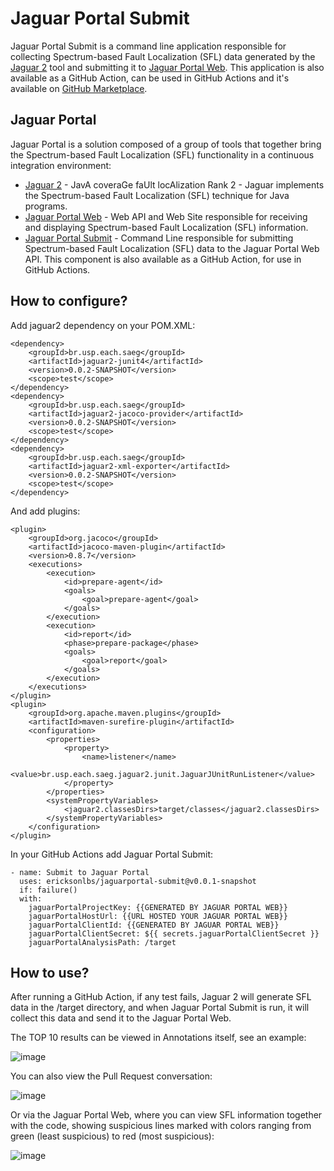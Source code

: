
# Jaguar Portal Submit

Jaguar Portal Submit is a command line application responsible for collecting Spectrum-based Fault Localization (SFL) data generated by the [Jaguar 2](https://github.com/saeg/jaguar2) tool and submitting it to [Jaguar Portal Web](https://github.com/ericksonlbs/JaguarPortal). This application is also available as a GitHub Action, can be used in GitHub Actions and it's available on [GitHub Marketplace](https://github.com/marketplace/actions/jaguarportal-submit).

## Jaguar Portal
Jaguar Portal is a solution composed of a group of tools that together bring the Spectrum-based Fault Localization (SFL) functionality in a continuous integration environment:
- [Jaguar 2](https://github.com/saeg/jaguar2) - JavA coveraGe faUlt locAlization Rank 2 - Jaguar implements the Spectrum-based Fault Localization (SFL) technique for Java programs.
- [Jaguar Portal Web](https://github.com/ericksonlbs/JaguarPortal) - Web API and Web Site responsible for receiving and displaying Spectrum-based Fault Localization (SFL) information.
- [Jaguar Portal Submit](https://github.com/ericksonlbs/jaguarportal-submit) - Command Line responsible for submitting Spectrum-based Fault Localization (SFL) data to the Jaguar Portal Web API. This component is also available as a GitHub Action, for use in GitHub Actions.


## How to configure?

Add jaguar2 dependency on your POM.XML:

    <dependency>
		<groupId>br.usp.each.saeg</groupId>
		<artifactId>jaguar2-junit4</artifactId>
		<version>0.0.2-SNAPSHOT</version>
		<scope>test</scope>
	</dependency>
	<dependency>
		<groupId>br.usp.each.saeg</groupId>
		<artifactId>jaguar2-jacoco-provider</artifactId>
		<version>0.0.2-SNAPSHOT</version>
		<scope>test</scope>
	</dependency>
	<dependency>
		<groupId>br.usp.each.saeg</groupId>
		<artifactId>jaguar2-xml-exporter</artifactId>
		<version>0.0.2-SNAPSHOT</version>
		<scope>test</scope>
	</dependency>

And add plugins:

    <plugin>
		<groupId>org.jacoco</groupId>
		<artifactId>jacoco-maven-plugin</artifactId>
		<version>0.8.7</version>
		<executions>
			<execution>
				<id>prepare-agent</id>
				<goals>
					<goal>prepare-agent</goal>
				</goals>
			</execution>
			<execution>
				<id>report</id>
				<phase>prepare-package</phase>
				<goals>
					<goal>report</goal>
				</goals>
			</execution>
		</executions>
	</plugin>        
	<plugin>
		<groupId>org.apache.maven.plugins</groupId>
		<artifactId>maven-surefire-plugin</artifactId>
		<configuration>				
			<properties>
				<property>
					<name>listener</name>
					<value>br.usp.each.saeg.jaguar2.junit.JaguarJUnitRunListener</value>
				</property>
			</properties>
			<systemPropertyVariables>
				<jaguar2.classesDirs>target/classes</jaguar2.classesDirs>
			</systemPropertyVariables>
		</configuration>
	</plugin>

In your GitHub Actions add Jaguar Portal Submit:

    - name: Submit to Jaguar Portal      
      uses: ericksonlbs/jaguarportal-submit@v0.0.1-snapshot
      if: failure()
      with:
        jaguarPortalProjectKey: {{GENERATED BY JAGUAR PORTAL WEB}}
        jaguarPortalHostUrl: {{URL HOSTED YOUR JAGUAR PORTAL WEB}}
        jaguarPortalClientId: {{GENERATED BY JAGUAR PORTAL WEB}}
        jaguarPortalClientSecret: ${{ secrets.jaguarPortalClientSecret }}
        jaguarPortalAnalysisPath: /target

## How to use?
After running a GitHub Action, if any test fails, Jaguar 2 will generate SFL data in the /target directory, and when Jaguar Portal Submit is run, it will collect this data and send it to the Jaguar Portal Web.

The TOP 10 results can be viewed in Annotations itself, see an example:

![image](https://github.com/user-attachments/assets/fca61507-2d23-44ef-955a-351748bd35ec)


You can also view the Pull Request conversation:

![image](https://github.com/user-attachments/assets/eaee7d35-2eb1-4717-a918-119b5357cf16)


Or via the Jaguar Portal Web, where you can view SFL information together with the code, showing suspicious lines marked with colors ranging from green (least suspicious) to red (most suspicious):

![image](https://github.com/user-attachments/assets/b17237d8-a133-4513-952f-217334813492)

